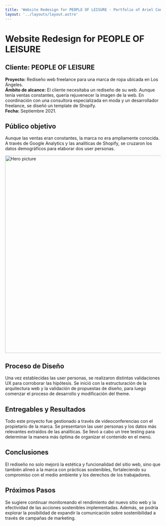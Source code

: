 ```yaml
---
title: 'Website Redesign for PEOPLE OF LEISURE · Portfolio of Ariel Conde'
layout: '../layouts/layout.astro'
---
```


<div class="mx-auto max-w-7xl px-4 py-16 sm:px-6 sm:py-20 lg:px-8">
<div class="sm:pb:20 flex flex-col gap-4 pb-16 text-left">

# <h1 class="text-4xl font-medium tracking-tight sm:text-5xl">Website Redesign for PEOPLE OF LEISURE</h1>

## Cliente: PEOPLE OF LEISURE

**Proyecto:** Rediseño web freelance para una marca de ropa ubicada en Los Ángeles.  
**Ámbito de alcance:** El cliente necesitaba un rediseño de su web. Aunque tenía ventas constantes, quería rejuvenecer la imagen de la web. En coordinación con una consultora especializada en moda y un desarrollador freelance, se diseñó un template de Shopify.  
**Fecha:** Septiembre 2021.

## Público objetivo

Aunque las ventas eran constantes, la marca no era ampliamente conocida. A través de Google Analytics y las analíticas de Shopify, se cruzaron los datos demográficos para elaborar dos user personas.

<img
      class="h-auto w-full rounded-3xl"
      src="/assets/pexels-gabby-k-6373485.webp"
      alt="Hero picture"
      width="1280"
      height="640"
      loading="lazy"
/>
## Proceso de Diseño

Una vez establecidas las user personas, se realizaron distintas validaciones UX para corroborar las hipótesis. Se inició con la estructuración de la arquitectura web y la validación de propuestas de diseño, para luego comenzar el proceso de desarrollo y modificación del theme.

## Entregables y Resultados

Todo este proyecto fue gestionado a través de videoconferencias con el propietario de la marca. Se presentaron las user personas y los datos más relevantes extraídos de las analíticas. Se llevó a cabo un tree testing para determinar la manera más óptima de organizar el contenido en el menú.

## Conclusiones

El rediseño no solo mejoró la estética y funcionalidad del sitio web, sino que también alineó a la marca con prácticas sostenibles, fortaleciendo su compromiso con el medio ambiente y los derechos de los trabajadores.

## Próximos Pasos

Se sugiere continuar monitoreando el rendimiento del nuevo sitio web y la efectividad de las acciones sostenibles implementadas. Además, se podría explorar la posibilidad de expandir la comunicación sobre sostenibilidad a través de campañas de marketing.